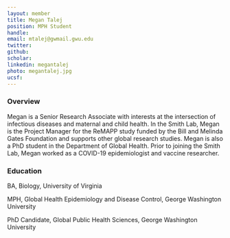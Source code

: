 ```yaml
---
layout: member
title: Megan Talej
position: MPH Student
handle: 
email: mtalej@gwmail.gwu.edu
twitter:
github:
scholar: 
linkedin: megantalej
photo: megantalej.jpg
ucsf: 
---
```


### Overview

Megan is a Senior Research Associate with interests at the intersection of infectious diseases and maternal and child health. In the Smith Lab, Megan is the Project Manager for the ReMAPP study funded by the Bill and Melinda Gates Foundation and supports other global research studies. Megan is also a PhD student in the Department of Global Health. Prior to joining the Smith Lab, Megan worked as a COVID-19 epidemiologist and vaccine researcher.

### Education

BA, Biology, University of Virginia

MPH, Global Health Epidemiology and Disease Control, George Washington University

PhD Candidate, Global Public Health Sciences, George Washington University
